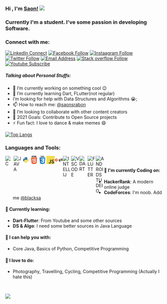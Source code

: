 ### Hi , I'm [Saon!](https://github.com/Saon00) <img src="https://media.giphy.com/media/hvRJCLFzcasrR4ia7z/giphy.gif" width="25px">
<!-- <p align="left"> <img src="https://komarev.com/ghpvc/?username=Saon00&label=Views&color=blue&style=plastic" alt="Saon00" /> </p> -->
<h3>Currently I'm a student. I've some passion in developing Software.<h3/>

### Connect with me:
[![LinkedIn Connect](https://img.shields.io/badge/%20-SaonSikder-black?color=2b2b2b&labelColor=0e76a8&logo=linkedin&logoColor=ffffff)](https://www.linkedin.com/in/md-saon-sikder-297a57187/)
[![Facebook Follow](https://img.shields.io/badge/%20-Saon_Srabon-black?color=2b2b2b&labelColor=1976d2&logo=facebook&logoColor=ffffff)](https://www.facebook.com/saon.srabon/)
[![Instaagram Follow](https://img.shields.io/badge/%20-saonsrabon-black?color=2b2b2b&labelColor=FD1D1D&logo=instagram&logoColor=ffffff)](https://www.instagram.com/saon__srabon/)
[![Twitter Follow](https://img.shields.io/badge/%20-Srabon-black?color=2b2b2b&labelColor=00acee&logo=twitter&logoColor=ffffff)](https://twitter.com/saon_srabon)
[![Email Address](https://img.shields.io/badge/%20-sikdersaon1@gmail.com-black?color=2b2b2b&labelColor=D44638&logo=gmail&logoColor=fff)](mailto:sikdersaon1@gmail.com)
[![Stack overflow Follow](https://img.shields.io/badge/%20-saon__srabon-black?color=2b2b2b&labelColor=F58025&logo=stackoverflow&logoColor=ffffff)](https://stackoverflow.com/users/13861162/saon-srabon)
[![Youtube Subscribe](https://img.shields.io/badge/%20-BlackOsRa-FF0000?style=for-the-badge&logo=youtube&logoColor=white)](https://www.youtube.com/BlackOsRa)


##### Talking about Personal Stuffs:
- 🔭 I’m currently working on something cool :wink:
- 🌱 I’m currently learning Dart, FLutter(not regular)
- I’m looking for help with Data Structures and Algorithms 😭;
- 📫 How to reach me: [@saonsrabon](https://www.instagram.com/saonsrabon/)
- 🤝 I’m looking to collaborate with other content creators
- 🥅 2021 Goals: Contribute to Open Source projects
- ⚡ Fun fact: I love to dance & make memes 😄<br>

[![Top Langs](https://github-readme-stats.vercel.app/api/top-langs/?username=Saon00&text_color=91c752&bg_color=1f2430&layout=compact)](https://github.com/anuraghazra/github-readme-stats)

### Languages and Tools:
<img align="left" alt="C" width="26px" src="https://cdn.iconscout.com/icon/free/png-512/c-programming-569564.png" />
<img align="left" alt="JAVA" width="26px" src="https://t3.ftcdn.net/jpg/01/28/83/52/240_F_128835225_ETbfxZ8gsQJj1IMPyhiGyChGup2fXkCc.jpg" />
<img align="left" alt="PYTHON" width="26px" src="https://raw.githubusercontent.com/github/explore/80688e429a7d4ef2fca1e82350fe8e3517d3494d/topics/python/python.png" />
<img align="left" alt="HTML5" width="26px" src="https://raw.githubusercontent.com/github/explore/80688e429a7d4ef2fca1e82350fe8e3517d3494d/topics/html/html.png" />
<img align="left" alt="CSS3" width="26px" src="https://raw.githubusercontent.com/github/explore/80688e429a7d4ef2fca1e82350fe8e3517d3494d/topics/css/css.png" />
<img align="left" alt="JS" width="26px" src="https://raw.githubusercontent.com/github/explore/80688e429a7d4ef2fca1e82350fe8e3517d3494d/topics/javascript/javascript.png" />
<img align="left" alt="GIT" width="26px" src="https://raw.githubusercontent.com/github/explore/80688e429a7d4ef2fca1e82350fe8e3517d3494d/topics/git/git.png" />
<img align="left" alt="INTELLIJ" width="26px" src="https://brandeps.com/logo-download/I/Intellij-Idea-logo-vector-01.svg" />
<img align="left" alt="VSCODE" width="26px" src="https://upload.wikimedia.org/wikipedia/commons/9/9a/Visual_Studio_Code_1.35_icon.svg" />
<img align="left" alt="DART" width="26px" src="https://pbs.twimg.com/profile_images/993555605078994945/Yr-pWI4G_400x400.jpg" />
<img align="left" alt="FLUTTER" width="26px" src="https://i.pinimg.com/originals/c1/65/1f/c1651f598d212acdfe551f103548e495.png" />
<img align="left" alt="ANDROIDSTUDEIO" width="26px" src="https://2.bp.blogspot.com/-tzm1twY_ENM/XlCRuI0ZkRI/AAAAAAAAOso/BmNOUANXWxwc5vwslNw3WpjrDlgs9PuwQCLcBGAsYHQ/s1600/pasted%2Bimage%2B0.png" /><br>

#### 🔭 I'm currently Coding on:

- **HackerRank**: A modern online judge
- **CodeForces**: I'm noob. Add me [@blacksa](https://codeforces.com/profile/blacksa)
  

#### 🌱 Currently learning:

- **Dart-Flutter**: From Youtube and some other sources
- **DS & Algo**: I need some better sources in Java Language

#### 💬 I can help you with:

- Core Java, Basics of Python, Competitive Programming

#### 📸 I love to do:

- Photography, Travelling, Cycling, Competitive Programming (Actually I hate this)

<br/>


[<img align="left" width="450" src="https://github-readme-stats.vercel.app/api?username=Saon00&count_private=true&show_icons=true&title_color=e2e9ec&icon_color=38a0ff&text_color=91c752&bg_color=1f2430"/>](https://github.com/Saon00/)
